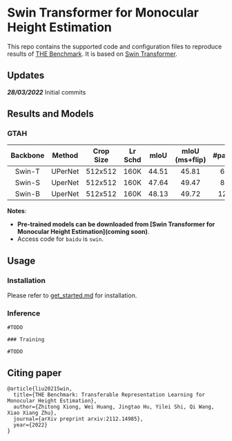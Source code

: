 # Swin Transformer for Monocular Height Estimation

This repo contains the supported code and configuration files to reproduce results of [THE Benchmark](https://arxiv.org/abs/2112.14985). It is based on [Swin Transformer](https://arxiv.org/abs/2103.14030).

## Updates

***28/03/2022*** Initial commits

## Results and Models

### GTAH

| Backbone | Method | Crop Size | Lr Schd | mIoU | mIoU (ms+flip) | #params | FLOPs | config | log | model |
| :---: | :---: | :---: | :---: | :---: | :---: | :---: | :---: | :---: | :---: | :---: |
| Swin-T | UPerNet | 512x512 | 160K | 44.51 | 45.81 | 60M | 945G | [config](configs/swin/upernet_swin_tiny_patch4_window7_512x512_160k_ade20k.py) | [github](https://github.com/SwinTransformer/storage/releases/download/v1.0.1/upernet_swin_tiny_patch4_window7_512x512.log.json)/[baidu](https://pan.baidu.com/s/1dq0DdS17dFcmAzHlM_1rgw) | [github](https://github.com/SwinTransformer/storage/releases/download/v1.0.1/upernet_swin_tiny_patch4_window7_512x512.pth)/[baidu](https://pan.baidu.com/s/17VmmppX-PUKuek9T5H3Iqw) |
| Swin-S | UperNet | 512x512 | 160K | 47.64 | 49.47 | 81M | 1038G | [config](configs/swin/upernet_swin_small_patch4_window7_512x512_160k_ade20k.py) | [github](https://github.com/SwinTransformer/storage/releases/download/v1.0.1/upernet_swin_small_patch4_window7_512x512.log.json)/[baidu](https://pan.baidu.com/s/1ko3SVKPzH9x5B7SWCFxlig) | [github](https://github.com/SwinTransformer/storage/releases/download/v1.0.1/upernet_swin_small_patch4_window7_512x512.pth)/[baidu](https://pan.baidu.com/s/184em63etTMsf0cR_NX9zNg) |
| Swin-B | UperNet | 512x512 | 160K | 48.13 | 49.72 | 121M | 1188G | [config](configs/swin/upernet_swin_base_patch4_window7_512x512_160k_ade20k.py) | [github](https://github.com/SwinTransformer/storage/releases/download/v1.0.1/upernet_swin_base_patch4_window7_512x512.log.json)/[baidu](https://pan.baidu.com/s/1YlXXiB3GwUKhHobUajlIaQ) | [github](https://github.com/SwinTransformer/storage/releases/download/v1.0.1/upernet_swin_base_patch4_window7_512x512.pth)/[baidu](https://pan.baidu.com/s/12B2dY_niMirwtu64_9AMbg) |

**Notes**: 

- **Pre-trained models can be downloaded from [Swin Transformer for Monocular Height Estimation](coming soon)**.
- Access code for `baidu` is `swin`.

## Usage

### Installation

Please refer to [get_started.md](https://github.com/open-mmlab/mmsegmentation/blob/master/docs/get_started.md#installation) for installation.

### Inference
```
#TODO

### Training

#TODO
```

## Citing paper
```
@article{liu2021Swin,
  title={THE Benchmark: Transferable Representation Learning for Monocular Height Estimation},
  author={Zhitong Xiong, Wei Huang, Jingtao Hu, Yilei Shi, Qi Wang, Xiao Xiang Zhu},
  journal={arXiv preprint arxiv:2112.14985},
  year={2022}
}
```

